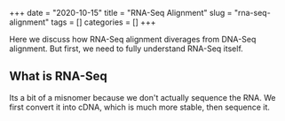 +++ 
date = "2020-10-15"
title = "RNA-Seq Alignment"
slug = "rna-seq-alignment"
tags = []
categories = []
+++

Here we discuss how RNA-Seq alignment diverages from DNA-Seq alignment. But first, we need to fully understand RNA-Seq itself. 


## What is RNA-Seq

Its a bit of a misnomer because we don't actually sequence the RNA. We first convert it into cDNA, which is much more stable, then sequence it. 
